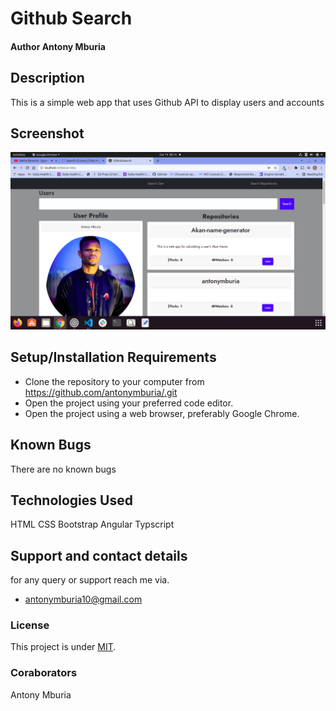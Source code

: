 # Github Search
#### Author Antony Mburia
## Description
This is a simple web app that uses Github API to display users and accounts
## Screenshot
<img src="src/assets/images/Screenshot from 2022-02-14 00-14-18.png" alt="">



## Setup/Installation Requirements
* Clone the repository to your computer from 
        https://github.com/antonymburia/.git
* Open the project using your preferred code editor.
* Open the project using a web browser, preferably Google Chrome.
## Known Bugs
There are no known bugs
## Technologies Used
HTML 
CSS
Bootstrap
Angular
Typscript
## Support and contact details
for any query or support reach me via.
* antonymburia10@gmail.com
### License
This project is under [MIT](LICENSE).
### Coraborators
Antony Mburia

  
